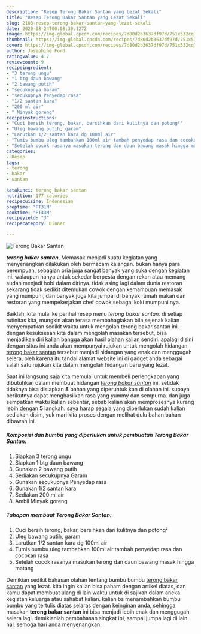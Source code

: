 ```yaml
---
description: "Resep Terong Bakar Santan yang Lezat Sekali"
title: "Resep Terong Bakar Santan yang Lezat Sekali"
slug: 2103-resep-terong-bakar-santan-yang-lezat-sekali
date: 2020-08-24T00:08:30.127Z
image: https://img-global.cpcdn.com/recipes/7d80d2b3637df97d/751x532cq70/terong-bakar-santan-foto-resep-utama.jpg
thumbnail: https://img-global.cpcdn.com/recipes/7d80d2b3637df97d/751x532cq70/terong-bakar-santan-foto-resep-utama.jpg
cover: https://img-global.cpcdn.com/recipes/7d80d2b3637df97d/751x532cq70/terong-bakar-santan-foto-resep-utama.jpg
author: Josephine Ford
ratingvalue: 4.7
reviewcount: 9
recipeingredient:
- "3 terong ungu"
- "1 btg daun bawang"
- "2 bawang putih"
- "secukupnya Garam"
- "secukupnya Penyedap rasa"
- "1/2 santan kara"
- "200 ml air"
- " Minyak goreng"
recipeinstructions:
- "Cuci bersih terong, bakar, bersihkan dari kulitnya dan potong²"
- "Uleg bawang putih, garam"
- "Larutkan 1/2 santan kara dg 100ml air"
- "Tumis bumbu uleg tambahkan 100ml air tambah penyedap rasa dan cocokan rasa"
- "Setelah cocok rasanya masukan terong dan daun bawang masak hingga matang"
categories:
- Resep
tags:
- terong
- bakar
- santan

katakunci: terong bakar santan 
nutrition: 177 calories
recipecuisine: Indonesian
preptime: "PT31M"
cooktime: "PT43M"
recipeyield: "3"
recipecategory: Dinner

---
```



![Terong Bakar Santan](https://img-global.cpcdn.com/recipes/7d80d2b3637df97d/751x532cq70/terong-bakar-santan-foto-resep-utama.jpg)

<b><i>terong bakar santan</i></b>, Memasak menjadi suatu kegiatan yang menyenangkan dilakukan oleh bermacam kalangan. bukan hanya para perempuan, sebagian pria juga sangat banyak yang suka dengan kegiatan ini. walaupun hanya untuk sekedar berpesta dengan rekan atau memang sudah menjadi hobi dalam dirinya. tidak asing lagi dalam dunia restoran sekarang tidak sedikit ditemukan cowok dengan kemampuan memasak yang mumpuni, dan banyak juga kita jumpai di banyak rumah makan dan restoran yang mempekerjakan chef cowok sebagai koki mumpuni nya.



Baiklah, kita mulai ke perihal resep menu <i>terong bakar santan</i>. di setiap rutinitas kita, mungkin akan terasa membahagiakan bila sejenak kalian menyempatkan sedikit waktu untuk mengolah terong bakar santan ini. dengan kesuksesan kita dalam mengolah masakan tersebut, bisa menjadikan diri kalian bangga akan hasil olahan kalian sendiri. apalagi disini dengan situs ini anda akan mempunyai rujukan untuk mengolah hidangan <u>terong bakar santan</u> tersebut menjadi hidangan yang enak dan menggugah selera, oleh karena itu tandai alamat website ini di gadget anda sebagai salah satu rujukan kita dalam mengolah hidangan baru yang lezat.


Saat ini langsung saja kita memulai untuk membeli perlengkapan yang dibutuhkan dalam membuat hidangan <u><i>terong bakar santan</i></u> ini. setidak tidaknya bisa disiapkan <b>8</b> bahan yang diperuntuk kan di olahan ini. supaya berikutnya dapat menghasilkan rasa yang yummy dan sempurna. dan juga sempatkan waktu kalian sebentar, sebab kalian akan memprosesnya kurang lebih dengan <b>5</b> langkah. saya harap segala yang diperlukan sudah kalian sediakan disini, yuk mari kita proses dengan melihat dulu bahan bahan dibawah ini.

<!--inarticleads1-->

##### Komposisi dan bumbu yang diperlukan untuk pembuatan Terong Bakar Santan:

1. Siapkan 3 terong ungu
1. Siapkan 1 btg daun bawang
1. Gunakan 2 bawang putih
1. Sediakan secukupnya Garam
1. Gunakan secukupnya Penyedap rasa
1. Gunakan 1/2 santan kara
1. Sediakan 200 ml air
1. Ambil  Minyak goreng




<!--inarticleads2-->

##### Tahapan membuat Terong Bakar Santan:

1. Cuci bersih terong, bakar, bersihkan dari kulitnya dan potong²
1. Uleg bawang putih, garam
1. Larutkan 1/2 santan kara dg 100ml air
1. Tumis bumbu uleg tambahkan 100ml air tambah penyedap rasa dan cocokan rasa
1. Setelah cocok rasanya masukan terong dan daun bawang masak hingga matang




Demikian sedikit bahasan olahan tentang bumbu bumbu <u>terong bakar santan</u> yang lezat. kita ingin kalian bisa paham dengan artikel diatas, dan kamu dapat membuat ulang di lain waktu untuk di sajikan dalam aneka kegiatan keluarga atau sahabat kalian. kalian bs menambahkan bumbu bumbu yang tertulis diatas selaras dengan keinginan anda, sehingga masakan <b>terong bakar santan</b> ini bisa menjadi lebih enak dan menggugah selera lagi. demikianlah pembahasan singkat ini, sampai jumpa lagi di lain hal. semoga hari anda menyenangkan.
